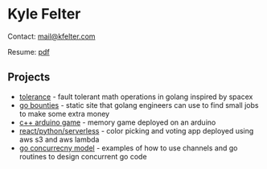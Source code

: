 # Kyle Felter

Contact: mail@kfelter.com

Resume: [pdf](/resume.pdf)

## Projects
* [tolerance](https://github.com/felts94/tolerance) - fault tolerant math operations in golang inspired by spacex
* [go bounties](https://gobounties.dev) - static site that golang engineers can use to find small jobs to make some extra money
* [c++ arduino game](https://github.com/felts94/ard-memory-game) - memory game deployed on an arduino
* [react/python/serverless](https://github.com/felts94/CoreColor) - color picking and voting app deployed using aws s3 and aws lambda
* [go concurrecny model](https://github.com/felts94/go_concurrency_example) - examples of how to use channels and go routines to design concurrent go code
